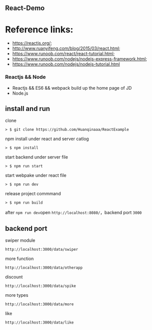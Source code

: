 ## React-Demo
# Reference links: 
* https://reactjs.org/; 
* http://www.ruanyifeng.com/blog/2015/03/react.html; 
* https://www.runoob.com/react/react-tutorial.html;
* https://www.runoob.com/nodejs/nodejs-express-framework.html;
* https://www.runoob.com/nodejs/nodejs-tutorial.html

### Reactjs && Node

* Reactjs && ES6 && webpack build up the home page of JD
* Node.js

## install and run

clone

```
> $ git clone https://github.com/Huanqinaaa/ReactExample
```

npm install under react and server catlog

```
> $ npm install
```

start backend under server file

```
> $ npm run start
```

start webpake under react file

```
> $ npm run dev
```

release project commmand

```
> $ npm run build
```

after `npm run dev`open `http://localhost:8080/`，backend port `3000`

## backend port
swiper module
```
http://localhost:3000/data/swiper
```

more function
```
http://localhost:3000/data/otherapp
```

discount 
```
http://localhost:3000/data/spike
```

more types
```
http://localhost:3000/data/more
```

like
```
http://localhost:3000/data/like
```
